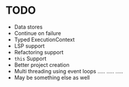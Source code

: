 # TODO

* Data stores
* Continue on failure
* Typed ExecutionContext
* LSP support
* Refactoring support
* `this` Support
* Better project creation
* Multi threading using event loops
.....
.....
.....
* May be something else as well




